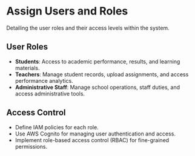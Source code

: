 # Assign Users and Roles

Detailing the user roles and their access levels within the system.

## User Roles
- **Students**: Access to academic performance, results, and learning materials.
- **Teachers**: Manage student records, upload assignments, and access performance analytics.
- **Administrative Staff**: Manage school operations, staff duties, and access administrative tools.

## Access Control
- Define IAM policies for each role.
- Use AWS Cognito for managing user authentication and access.
- Implement role-based access control (RBAC) for fine-grained permissions.
